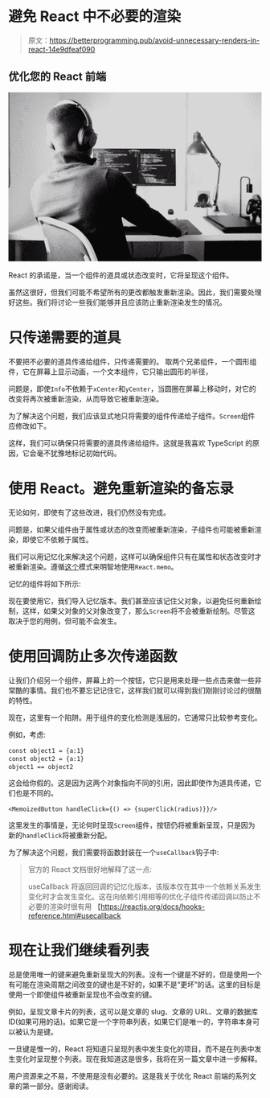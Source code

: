 # 避免 React 中不必要的渲染

> 原文：<https://betterprogramming.pub/avoid-unnecessary-renders-in-react-14e9dfeaf090>

## 优化您的 React 前端

![](img/59071fa7293865248854187664981b99.png)

React 的承诺是，当一个组件的道具或状态改变时，它将呈现这个组件。

虽然这很好，但我们可能不希望所有的更改都触发重新渲染。因此，我们需要处理好这些。我们将讨论一些我们能够并且应该防止重新渲染发生的情况。

# **只传递需要的道具**

不要把不必要的道具传递给组件，只传递需要的。
取两个兄弟组件，一个圆形组件，它在屏幕上显示动画，一个文本组件，它只输出圆形的半径，

问题是，即使`Info`不依赖于`xCenter`和`yCenter`，当圆圈在屏幕上移动时，对它的改变将再次被重新渲染，从而导致它被重新渲染。

为了解决这个问题，我们应该显式地只将需要的组件传递给子组件。`Screen`组件应修改如下。

这样，我们可以确保只将需要的道具传递给组件。这就是我喜欢 TypeScript 的原因，它会毫不犹豫地标记初始代码。

# **使用 React。避免重新渲染的备忘录**

无论如何，即使有了这些改进，我们仍然没有完成。

问题是，如果父组件由于属性或状态的改变而被重新渲染，子组件也可能被重新渲染，即使它不依赖于属性。

我们可以用记忆化来解决这个问题，这样可以确保组件只有在属性和状态改变时才被重新渲染。遵循[这个](https://dmitripavlutin.com/use-react-memo-wisely/)模式来明智地使用`React.memo`。

记忆的组件将如下所示:

现在要使用它，我们导入记忆版本。我们甚至应该记住父对象，以避免任何重新绘制，这样，如果父对象的父对象改变了，那么`Screen`将不会被重新绘制。尽管这取决于您的用例，但可能不会发生。

# **使用回调防止多次传递函数**

让我们介绍另一个组件，屏幕上的一个按钮，它只是用来处理一些点击来做一些非常酷的事情。我们也不要忘记记住它，这样我们就可以得到我们刚刚讨论过的很酷的特性。

现在，这里有一个陷阱。用于组件的变化检测是浅层的，它通常只比较参考变化。

例如，考虑:

```
const object1 = {a:1}
const object2 = {a:1}
object1 == object2
```

这会给你假的。这是因为这两个对象指向不同的引用，因此即使作为道具传递，它们也是不同的。

```
<MemoizedButton handleClick={() => {superClick(radius)}}/>
```

这里发生的事情是，无论何时呈现`Screen`组件，按钮仍将被重新呈现，只是因为新的`handleClick`将被重新分配。

为了解决这个问题，我们需要将函数封装在一个`useCallback`钩子中:

> 官方的 React 文档很好地解释了这一点:
> 
> useCallback 将返回回调的记忆化版本，该版本仅在其中一个依赖关系发生变化时才会发生变化。这在向依赖引用相等的优化子组件传递回调以防止不必要的渲染时很有用
> 【https://reactjs.org/docs/hooks-reference.html#usecallback 

# **现在让我们继续看列表**

总是使用唯一的键来避免重新呈现大的列表。没有一个键是不好的，但是使用一个有可能在渲染周期之间改变的键也是不好的，如果不是“更坏”的话。这里的目标是使用一个即使组件被重新呈现也不会改变的键。

例如，呈现文章卡片的列表，这可以是文章的 slug、文章的 URL、文章的数据库 ID(如果可用的话)。如果它是一个字符串列表，如果它们是唯一的，字符串本身可以被认为是键。

一旦键是惟一的，React 将知道只呈现列表中发生变化的项目，而不是在列表中发生变化时呈现整个列表。现在我知道这是很多，我将在另一篇文章中进一步解释。

用户资源来之不易，不使用是没有必要的。这是我关于优化 React 前端的系列文章的第一部分。感谢阅读。